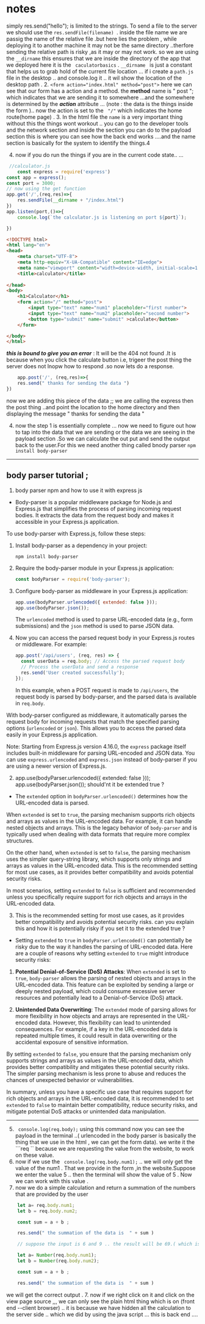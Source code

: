 # notes
simply res.send("hello"); is limited to the strings. To send a file to the server we should use the ```res.sendFile(filename) ```. inside the file name we are passig the name of the relative file .but here lies the problem , while deploying it to another machine it may not be the same directory ..therfore sending the relative path is risky ,as it may or may not work. so we are using the ```__dirname``` this ensures that we are inside the directory of the app that we deployed here it is the ``` caculatorbasics``` .
```__dirname ``` is just a constant that helps us to grab hold of the current file location ...  if i create a ```path.js ``` file in the desktop .. and console.log it .. it wil show the location of the desktop path .
2. ``` <form action="index.html" method="post"> ``` here we can see that our form has a action and a method.
the **method** name is " post "; which indicates that we are sending it to somewhere ...and the somewhere is determined by the ***action*** attribute ... (note : the data is the things inside the form ).. now the action is set to the ``` "/"``` which indicates the home route(home page) .
3. In the html file the ``` name ``` is a very important thing without this the things wont workout .. you can go to the developer tools and the network section and inside the section you can do to the payload section this is where you can see how the back end works ....and the name section is basically for the system to identify the things.4

4. now if you do run  the things if you are in the current code state.. ...
``` js 
 //calculator.js
    const express = require('express')
const app = express();
const port = 3000;
// now using the get function 
app.get('/',(req,res)=>{
    res.sendFile(__dirname + "/index.html")
})
app.listen(port,()=>{
    console.log(`the calculator.js is listening on port ${port}`);

})

```
``` html 
<!DOCTYPE html>
<html lang="en">
<head>
    <meta charset="UTF-8">
    <meta http-equiv="X-UA-Compatible" content="IE=edge">
    <meta name="viewport" content="width=device-width, initial-scale=1.0">
    <title>calculator</title>
    
</head>
<body>
    <h1>Calculator</h1>
    <form action="/" method="post">
        <input type="text" name="num1" placeholder="first number">
        <input type="text" name="num2" placeholder="second number">
        <button type="submit" name="submit" >calculate</button>
    </form>

</body>
</html>

```
***this is bound to give you an error*** : It will be the 404 not found .It is because when you click the calculate button i.e, trigeer the post thing the server does not lnopw how to respond .so now lets do a response.
``` js
    app.post('/', (req,res)=>{
    res.send(" thanks for sending the data ")
})
```
now we are adding this piece of the data ;; we are calling the express then the post thing ..and point the location to the home directory and then displaying the message " thanks for sending the data "

4. now the step 1 is essentially complete ... now we need to figure out how to tap into the data that we are sending or the data we are seeing in the payload section .So we can calculate the out put and send the output back to the user.For this we need another thing called bnody parser ``` npm install body-parser ```
--------------------------------------------
## body parser tutorial ;
1. body parser npm and how to use it with express js 
* Body-parser is a popular middleware package for Node.js and Express.js that simplifies the process of parsing incoming request bodies. It extracts the data from the request body and makes it accessible in your Express.js application.

To use body-parser with Express.js, follow these steps:

1. Install body-parser as a dependency in your project:
   ```
   npm install body-parser
   ```

2. Require the body-parser module in your Express.js application:
   ```javascript
   const bodyParser = require('body-parser');
   ```

3. Configure body-parser as middleware in your Express.js application:
   ```javascript
   app.use(bodyParser.urlencoded({ extended: false }));
   app.use(bodyParser.json());
   ```

   The `urlencoded` method is used to parse URL-encoded data (e.g., form submissions) and the `json` method is used to parse JSON data.

4. Now you can access the parsed request body in your Express.js routes or middleware. For example:
   ```javascript
   app.post('/api/users', (req, res) => {
     const userData = req.body; // Access the parsed request body
     // Process the userData and send a response
     res.send('User created successfully');
   });
   ```

   In this example, when a POST request is made to `/api/users`, the request body is parsed by body-parser, and the parsed data is available in `req.body`.

With body-parser configured as middleware, it automatically parses the request body for incoming requests that match the specified parsing options (`urlencoded` or `json`). This allows you to access the parsed data easily in your Express.js application.

Note: Starting from Express.js version 4.16.0, the `express` package itself includes built-in middleware for parsing URL-encoded and JSON data. You can use `express.urlencoded` and `express.json` instead of body-parser if you are using a newer version of Express.js.

2. app.use(bodyParser.urlencoded({ extended: false }));
app.use(bodyParser.json());
should'nt  it be extended true ?

* The `extended` option in `bodyParser.urlencoded()` determines how the URL-encoded data is parsed. 

When `extended` is set to `true`, the parsing mechanism supports rich objects and arrays as values in the URL-encoded data. For example, it can handle nested objects and arrays. This is the legacy behavior of `body-parser` and is typically used when dealing with data formats that require more complex structures.

On the other hand, when `extended` is set to `false`, the parsing mechanism uses the simpler query-string library, which supports only strings and arrays as values in the URL-encoded data. This is the recommended setting for most use cases, as it provides better compatibility and avoids potential security risks.

In most scenarios, setting `extended` to `false` is sufficient and recommended unless you specifically require support for rich objects and arrays in the URL-encoded data.

3. This is the recommended setting for most use cases, as it provides better compatibility and avoids potential security risks. can you explain this and how it is potentially risky if you set it to the extended true ?
* Setting `extended` to `true` in `bodyParser.urlencoded()` can potentially be risky due to the way it handles the parsing of URL-encoded data. Here are a couple of reasons why setting `extended` to `true` might introduce security risks:

1. **Potential Denial-of-Service (DoS) Attacks**: When `extended` is set to `true`, `body-parser` allows the parsing of nested objects and arrays in the URL-encoded data. This feature can be exploited by sending a large or deeply nested payload, which could consume excessive server resources and potentially lead to a Denial-of-Service (DoS) attack.

2. **Unintended Data Overwriting**: The `extended` mode of parsing allows for more flexibility in how objects and arrays are represented in the URL-encoded data. However, this flexibility can lead to unintended consequences. For example, if a key in the URL-encoded data is repeated multiple times, it could result in data overwriting or the accidental exposure of sensitive information.

By setting `extended` to `false`, you ensure that the parsing mechanism only supports strings and arrays as values in the URL-encoded data, which provides better compatibility and mitigates these potential security risks. The simpler parsing mechanism is less prone to abuse and reduces the chances of unexpected behavior or vulnerabilities.

In summary, unless you have a specific use case that requires support for rich objects and arrays in the URL-encoded data, it is recommended to set `extended` to `false` to maintain better compatibility, reduce security risks, and mitigate potential DoS attacks or unintended data manipulation.

-----------------------------------------------------
5. ``` console.log(req.body);``` using this command now you can see the payload in the terminal ..( urlencoded in the body parser is basically the thing that we use in the html , we can get the form data). we write it the ```req `` because we are requesting the value from the website, to work on these value.
6. now if we use the ``` console.log(req.body.num1);``` .. we will only get the value of the num1 . That we provide in the form ,in the website.Suppose we enter the value 5 .. then the terminal will show the value of 5 . Now we can work with this value .
7. now we do a simple calculation and return a summation of the numbers that are provided by the user 

``` js 
    let a= req.body.num1;
    let b = req.body.num2;

    const sum = a + b ;

    res.send(" the summation of the data is  " + sum )

    // suppose the input is 6 and 9 .. the result will be 69.( which is a mistake , beacuse req.body take the input as a string-- to solve this we have to do the following )

```
``` js 
    let a= Number(req.body.num1);
    let b = Number(req.body.num2);

    const sum = a + b ;

    res.send(" the summation of the data is  " + sum )
```
we will get the correct output .
7. now if we right click on it and click on the view page source ,,, we can only see the plain html thing which is on (front end --client browser) .. it is because we have hidden all the calculation to the server side .. which we did by using the java script ... this is back end ....